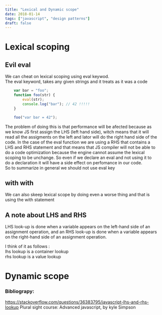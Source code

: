 ```yaml
---
title: "Lexical and Dynamic scope"
date: 2018-01-14
tags: ["javascript", "design patterns"]
draft: false
---
```



# Lexical scoping

## Evil eval

We can cheat on lexical scoping using  eval keywod. <br>
The eval keyword,  takes any given strings and it treats as it was a code

```javascript
    var bar = "foo";
    function foo(str) {
        eval(str);
        console.log("bar"); // 42 !!!!!
    }

    foo("var bar = 42");
```

The problem of doing this is that performance will be afected because as we know JS first assign the LHS (left hand side), witch means that it will read all the assigments on the left and lator will do the right hand side of the code. In the case of the eval function we are using a RHS that contains a LHS and RHS statement and that means that JS compiler will not be able to do a code optimization because the engine cannot assume the lexical scoping to be unchange. So even if we declare an eval and not using it to do a declaration it will have a side effect on perfomance in our code.<br>
So to summarize in general we should not use eval key 

## with with
We can also skeep lexical scope by doing even a worse thing and that is using the with statement

 

## A note about LHS and RHS

LHS look-up is done when a variable appears on the left-hand side of an assignment operation, and an RHS look-up is done when a variable appears on the right-hand side of an assignment operation.

I think of it as follows :<br>
    lhs lookup is a container lookup <br>
    rhs lookup is a value lookup<br>

# Dynamic scope

### Bibliograpy:<br>
https://stackoverflow.com/questions/36383795/javascript-lhs-and-rhs-lookup
Plural sight course: Advanced javascript, by kyle Simpson
